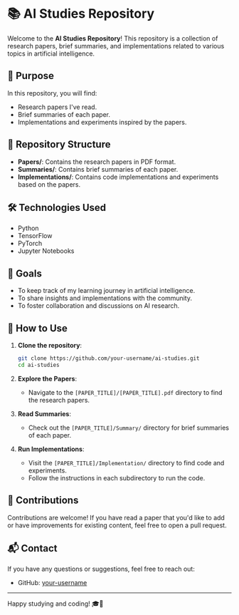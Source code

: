 # 📚 AI Studies Repository

Welcome to the **AI Studies Repository**! This repository is a collection of research papers, brief summaries, and implementations related to various topics in artificial intelligence.


## 📝 Purpose

In this repository, you will find:
- Research papers I've read.
- Brief summaries of each paper.
- Implementations and experiments inspired by the papers.

## 📁 Repository Structure

- **Papers/**: Contains the research papers in PDF format.
- **Summaries/**: Contains brief summaries of each paper.
- **Implementations/**: Contains code implementations and experiments based on the papers.

## 🛠️ Technologies Used

- Python
- TensorFlow
- PyTorch
- Jupyter Notebooks

## 🎯 Goals

- To keep track of my learning journey in artificial intelligence.
- To share insights and implementations with the community.
- To foster collaboration and discussions on AI research.

## 🚀 How to Use

1. **Clone the repository**:
    ```bash
    git clone https://github.com/your-username/ai-studies.git
    cd ai-studies
    ```

2. **Explore the Papers**:
    - Navigate to the `[PAPER_TITLE]/[PAPER_TITLE].pdf` directory to find the research papers.

3. **Read Summaries**:
    - Check out the `[PAPER_TITLE]/Summary/` directory for brief summaries of each paper.

4. **Run Implementations**:
    - Visit the `[PAPER_TITLE]/Implementation/` directory to find code and experiments.
    - Follow the instructions in each subdirectory to run the code.

## 🌟 Contributions

Contributions are welcome! If you have read a paper that you'd like to add or have improvements for existing content, feel free to open a pull request.

## 📬 Contact

If you have any questions or suggestions, feel free to reach out:

- GitHub: [your-username](https://github.com/mirzaie95)

---

Happy studying and coding! 🎓🤖
